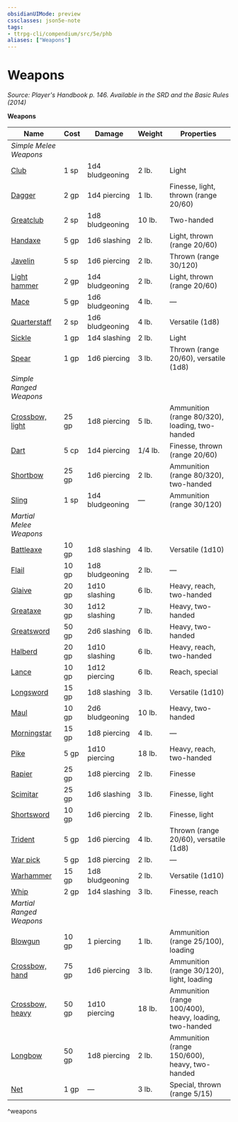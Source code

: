 ```yaml
---
obsidianUIMode: preview
cssclasses: json5e-note
tags:
- ttrpg-cli/compendium/src/5e/phb
aliases: ["Weapons"]
---
```

# Weapons
*Source: Player's Handbook p. 146. Available in the <span title='Systems Reference Document (5.1)'>SRD</span> and the Basic Rules (2014)* 

**Weapons**

| Name | Cost | Damage | Weight | Properties |
|------|------|--------|--------|------------|
| *Simple Melee Weapons* |  |  |  |  |
| [Club](3-Mechanics/CLI/items/club.md) | 1 sp | 1d4 bludgeoning | 2 lb. | Light |
| [Dagger](3-Mechanics/CLI/items/dagger.md) | 2 gp | 1d4 piercing | 1 lb. | Finesse, light, thrown (range 20/60) |
| [Greatclub](3-Mechanics/CLI/items/greatclub.md) | 2 sp | 1d8 bludgeoning | 10 lb. | Two-handed |
| [Handaxe](3-Mechanics/CLI/items/handaxe.md) | 5 gp | 1d6 slashing | 2 lb. | Light, thrown (range 20/60) |
| [Javelin](3-Mechanics/CLI/items/javelin.md) | 5 sp | 1d6 piercing | 2 lb. | Thrown (range 30/120) |
| [Light hammer](3-Mechanics/CLI/items/light-hammer.md) | 2 gp | 1d4 bludgeoning | 2 lb. | Light, thrown (range 20/60) |
| [Mace](3-Mechanics/CLI/items/mace.md) | 5 gp | 1d6 bludgeoning | 4 lb. | — |
| [Quarterstaff](3-Mechanics/CLI/items/quarterstaff.md) | 2 sp | 1d6 bludgeoning | 4 lb. | Versatile (1d8) |
| [Sickle](3-Mechanics/CLI/items/sickle.md) | 1 gp | 1d4 slashing | 2 lb. | Light |
| [Spear](3-Mechanics/CLI/items/spear.md) | 1 gp | 1d6 piercing | 3 lb. | Thrown (range 20/60), versatile (1d8) |
| *Simple Ranged Weapons* |  |  |  |  |
| [Crossbow, light](3-Mechanics/CLI/items/light-crossbow.md) | 25 gp | 1d8 piercing | 5 lb. | Ammunition (range 80/320), loading, two-handed |
| [Dart](3-Mechanics/CLI/items/dart.md) | 5 cp | 1d4 piercing | 1/4 lb. | Finesse, thrown (range 20/60) |
| [Shortbow](3-Mechanics/CLI/items/shortbow.md) | 25 gp | 1d6 piercing | 2 lb. | Ammunition (range 80/320), two-handed |
| [Sling](3-Mechanics/CLI/items/sling.md) | 1 sp | 1d4 bludgeoning | — | Ammunition (range 30/120) |
| *Martial Melee Weapons* |  |  |  |  |
| [Battleaxe](3-Mechanics/CLI/items/battleaxe.md) | 10 gp | 1d8 slashing | 4 lb. | Versatile (1d10) |
| [Flail](3-Mechanics/CLI/items/flail.md) | 10 gp | 1d8 bludgeoning | 2 lb. | — |
| [Glaive](3-Mechanics/CLI/items/glaive.md) | 20 gp | 1d10 slashing | 6 lb. | Heavy, reach, two-handed |
| [Greataxe](3-Mechanics/CLI/items/greataxe.md) | 30 gp | 1d12 slashing | 7 lb. | Heavy, two-handed |
| [Greatsword](3-Mechanics/CLI/items/greatsword.md) | 50 gp | 2d6 slashing | 6 lb. | Heavy, two-handed |
| [Halberd](3-Mechanics/CLI/items/halberd.md) | 20 gp | 1d10 slashing | 6 lb. | Heavy, reach, two-handed |
| [Lance](3-Mechanics/CLI/items/lance.md) | 10 gp | 1d12 piercing | 6 lb. | Reach, special |
| [Longsword](3-Mechanics/CLI/items/longsword.md) | 15 gp | 1d8 slashing | 3 lb. | Versatile (1d10) |
| [Maul](3-Mechanics/CLI/items/maul.md) | 10 gp | 2d6 bludgeoning | 10 lb. | Heavy, two-handed |
| [Morningstar](3-Mechanics/CLI/items/morningstar.md) | 15 gp | 1d8 piercing | 4 lb. | — |
| [Pike](3-Mechanics/CLI/items/pike.md) | 5 gp | 1d10 piercing | 18 lb. | Heavy, reach, two-handed |
| [Rapier](3-Mechanics/CLI/items/rapier.md) | 25 gp | 1d8 piercing | 2 lb. | Finesse |
| [Scimitar](3-Mechanics/CLI/items/scimitar.md) | 25 gp | 1d6 slashing | 3 lb. | Finesse, light |
| [Shortsword](3-Mechanics/CLI/items/shortsword.md) | 10 gp | 1d6 piercing | 2 lb. | Finesse, light |
| [Trident](3-Mechanics/CLI/items/trident.md) | 5 gp | 1d6 piercing | 4 lb. | Thrown (range 20/60), versatile (1d8) |
| [War pick](3-Mechanics/CLI/items/war-pick.md) | 5 gp | 1d8 piercing | 2 lb. | — |
| [Warhammer](3-Mechanics/CLI/items/warhammer.md) | 15 gp | 1d8 bludgeoning | 2 lb. | Versatile (1d10) |
| [Whip](3-Mechanics/CLI/items/whip.md) | 2 gp | 1d4 slashing | 3 lb. | Finesse, reach |
| *Martial Ranged Weapons* |  |  |  |  |
| [Blowgun](3-Mechanics/CLI/items/blowgun.md) | 10 gp | 1 piercing | 1 lb. | Ammunition (range 25/100), loading |
| [Crossbow, hand](3-Mechanics/CLI/items/hand-crossbow.md) | 75 gp | 1d6 piercing | 3 lb. | Ammunition (range 30/120), light, loading |
| [Crossbow, heavy](3-Mechanics/CLI/items/heavy-crossbow.md) | 50 gp | 1d10 piercing | 18 lb. | Ammunition (range 100/400), heavy, loading, two-handed |
| [Longbow](3-Mechanics/CLI/items/longbow.md) | 50 gp | 1d8 piercing | 2 lb. | Ammunition (range 150/600), heavy, two-handed |
| [Net](3-Mechanics/CLI/items/net.md) | 1 gp | — | 3 lb. | Special, thrown (range 5/15) |
^weapons